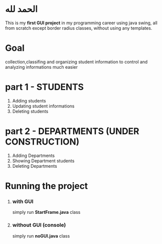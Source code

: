 # الحمد لله
This is my <strong>first GUI project</strong> in my programming career using java swing, all from scratch except border radius classes, without using any templates.

# Goal
collection,classifing  and organizing student information to control and analyzing informations much easier

# part 1 - STUDENTS
<ol>
 <li>Adding students</li>
 <li>Updating student informations</li>
 <li>Deleting students</li>
</ol>

# part 2 - DEPARTMENTS (UNDER CONSTRUCTION)
<ol>
 <li>Adding Departments</li>
 <li>Showing Department students</li>
 <li>Deleting Departments</li>
</ol>

# Running the project
<ol>
 <li><h3>with GUI</h3></li>
 simply run <strong>StartFrame.java</strong> class
 <li><h3>without GUI (console)</h3></li>
 simply run <strong>noGUI.java</strong> class
</ol>
